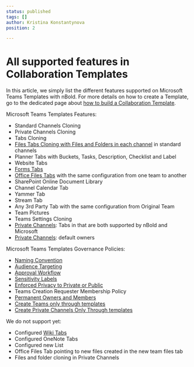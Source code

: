 ```yaml
---
status: published
tags: []
author: Kristina Konstantynova
position: 2

---
```

# All supported features in Collaboration Templates

In this article, we simply list the different features supported on Microsoft Teams Templates with nBold. For more details on how to create a Template, go to the dedicated page about [how to build a Collaboration Template](/collaboration-templates/create-a-new-collaboration-template.md).

Microsoft Teams Templates Features:

* Standard Channels Cloning
* Private Channels Cloning
* Tabs Cloning
* [Files Tabs Cloning with Files and Folders in each channel](/collaboration-templates/files-and-folders.md) in standard channels
* Planner Tabs with Buckets, Tasks, Description, Checklist and Label
* Website Tabs
* [Forms Tabs](/collaboration-templates/microsoft-forms.md)
* [Office Files Tabs](/collaboration-templates/office-and-pdf-documents.md) with the same configuration from one team to another
* SharePoint Online Document Library
* Channel Calendar Tab
* Yammer Tab
* Stream Tab
* Any 3rd Party Tab with the same configuration from Original Team
* Team Pictures
* Teams Settings Cloning
* [Private Channels](/collaboration-templates/private-channels.md): Tabs in that are both supported by nBold and Microsoft
* [Private Channels](/collaboration-templates/private-channels.md): default owners

Microsoft Teams Templates Governance Policies:

* [Naming Convention](/governance-policies/naming-conventions.md)
* [Audience Targeting](/governance-policies/audience-targeting.md)
* [Approval Workflow](/governance-policies/approval.md)
* [Sensitivity Labels](/governance-policies/sensitivity-labels.md)
* [Enforced Privacy to Private or Public](/governance-policies/security-policy.md)
* Teams Creation Requester Membership Policy
* [Permanent Owners and Members](/governance-policies/permanent-owners-and-members-policy.md)
* [Create Teams only through templates ](/collaboration-templates/create-teams-only-through-microsoft-teams-templates-by-nbold.md)
* [Create Private Channels Only Through templates ](/governance-policies/serve-private-channels.md)

We do not support yet:

* Configured [Wiki Tabs](/collaboration-templates/wiki-tabs.md)
* Configured OneNote Tabs
* Configured new List
* Office Files Tab pointing to new files created in the new team files tab
* Files and folder cloning in Private Channels